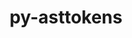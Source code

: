 ---
title: "py-asttokens"
layout: cache
categories: [package, develop]
meta: {"versions": ["2.0.8", "2.2.1"], "compilers": ["gcc@=11.1.0"], "oss": ["ubuntu20.04"], "platforms": ["linux"], "targets": ["ppc64le", "x86_64_v3"], "stacks": ["data-vis-sdk", "e4s", "e4s-power", "root"], "num_specs": 71, "num_specs_by_stack": {"root": 71, "e4s-power": 32, "data-vis-sdk": 12, "e4s": 27}}
spec_details: [{"hash": "ihd2zogasmjs3ogwdpgaw2nwviwvvdzd", "compiler": "gcc@=11.1.0", "versions": ["2.2.1"], "os": "ubuntu20.04", "platform": "linux", "target": "ppc64le", "variants": ["build_system=python_pip"], "stacks": ["root", "e4s-power"], "size": "-", "tarball": "https://binaries.spack.io/develop/build_cache/linux-ubuntu20.04-ppc64le/gcc-11.1.0/py-asttokens-2.2.1/linux-ubuntu20.04-ppc64le-gcc-11.1.0-py-asttokens-2.2.1-ihd2zogasmjs3ogwdpgaw2nwviwvvdzd.spack"}, {"hash": "lxmlakntb6yfo7rrep4gnjikko2hqn5a", "compiler": "gcc@=11.1.0", "versions": ["2.0.8"], "os": "ubuntu20.04", "platform": "linux", "target": "ppc64le", "variants": ["build_system=python_pip"], "stacks": ["root", "e4s-power"], "size": "-", "tarball": "https://binaries.spack.io/develop/build_cache/linux-ubuntu20.04-ppc64le/gcc-11.1.0/py-asttokens-2.0.8/linux-ubuntu20.04-ppc64le-gcc-11.1.0-py-asttokens-2.0.8-lxmlakntb6yfo7rrep4gnjikko2hqn5a.spack"}, {"hash": "2db2gjm6nyn2oqn3xrucqhdbaflyz5en", "compiler": "gcc@=11.1.0", "versions": ["2.2.1"], "os": "ubuntu20.04", "platform": "linux", "target": "ppc64le", "variants": ["build_system=python_pip"], "stacks": ["root", "e4s-power"], "size": "-", "tarball": "https://binaries.spack.io/develop/build_cache/linux-ubuntu20.04-ppc64le/gcc-11.1.0/py-asttokens-2.2.1/linux-ubuntu20.04-ppc64le-gcc-11.1.0-py-asttokens-2.2.1-2db2gjm6nyn2oqn3xrucqhdbaflyz5en.spack"}, {"hash": "n3u5hm54d2jtikpcpgroxkhtyucvplmz", "compiler": "gcc@=11.1.0", "versions": ["2.2.1"], "os": "ubuntu20.04", "platform": "linux", "target": "ppc64le", "variants": ["build_system=python_pip"], "stacks": ["root", "e4s-power"], "size": "-", "tarball": "https://binaries.spack.io/develop/build_cache/linux-ubuntu20.04-ppc64le/gcc-11.1.0/py-asttokens-2.2.1/linux-ubuntu20.04-ppc64le-gcc-11.1.0-py-asttokens-2.2.1-n3u5hm54d2jtikpcpgroxkhtyucvplmz.spack"}, {"hash": "b64kgr3gptre42q7ja45iullf35ljmfq", "compiler": "gcc@=11.1.0", "versions": ["2.2.1"], "os": "ubuntu20.04", "platform": "linux", "target": "ppc64le", "variants": ["build_system=python_pip"], "stacks": ["root", "e4s-power"], "size": "-", "tarball": "https://binaries.spack.io/develop/build_cache/linux-ubuntu20.04-ppc64le/gcc-11.1.0/py-asttokens-2.2.1/linux-ubuntu20.04-ppc64le-gcc-11.1.0-py-asttokens-2.2.1-b64kgr3gptre42q7ja45iullf35ljmfq.spack"}, {"hash": "k75xwxrvky5ejonzpn7qcl4tiau56uvn", "compiler": "gcc@=11.1.0", "versions": ["2.2.1"], "os": "ubuntu20.04", "platform": "linux", "target": "ppc64le", "variants": ["build_system=python_pip"], "stacks": ["root", "e4s-power"], "size": "-", "tarball": "https://binaries.spack.io/develop/build_cache/linux-ubuntu20.04-ppc64le/gcc-11.1.0/py-asttokens-2.2.1/linux-ubuntu20.04-ppc64le-gcc-11.1.0-py-asttokens-2.2.1-k75xwxrvky5ejonzpn7qcl4tiau56uvn.spack"}, {"hash": "kio267prnxtebqhxowmln55b4aks6pn7", "compiler": "gcc@=11.1.0", "versions": ["2.2.1"], "os": "ubuntu20.04", "platform": "linux", "target": "ppc64le", "variants": ["build_system=python_pip"], "stacks": ["root", "e4s-power"], "size": "-", "tarball": "https://binaries.spack.io/develop/build_cache/linux-ubuntu20.04-ppc64le/gcc-11.1.0/py-asttokens-2.2.1/linux-ubuntu20.04-ppc64le-gcc-11.1.0-py-asttokens-2.2.1-kio267prnxtebqhxowmln55b4aks6pn7.spack"}, {"hash": "t7ceaaapcdzi2xv7dyz3yd4xchs2d4e3", "compiler": "gcc@=11.1.0", "versions": ["2.2.1"], "os": "ubuntu20.04", "platform": "linux", "target": "ppc64le", "variants": ["build_system=python_pip"], "stacks": ["root", "e4s-power"], "size": "-", "tarball": "https://binaries.spack.io/develop/build_cache/linux-ubuntu20.04-ppc64le/gcc-11.1.0/py-asttokens-2.2.1/linux-ubuntu20.04-ppc64le-gcc-11.1.0-py-asttokens-2.2.1-t7ceaaapcdzi2xv7dyz3yd4xchs2d4e3.spack"}, {"hash": "koqxbeze5bhxalm355gwx3tcafoca5ma", "compiler": "gcc@=11.1.0", "versions": ["2.0.8"], "os": "ubuntu20.04", "platform": "linux", "target": "ppc64le", "variants": ["build_system=python_pip"], "stacks": ["root", "e4s-power"], "size": "-", "tarball": "https://binaries.spack.io/develop/build_cache/linux-ubuntu20.04-ppc64le/gcc-11.1.0/py-asttokens-2.0.8/linux-ubuntu20.04-ppc64le-gcc-11.1.0-py-asttokens-2.0.8-koqxbeze5bhxalm355gwx3tcafoca5ma.spack"}, {"hash": "3t4sha6h5ldsihp5wnhqgdkd6sv5stmz", "compiler": "gcc@=11.1.0", "versions": ["2.2.1"], "os": "ubuntu20.04", "platform": "linux", "target": "ppc64le", "variants": ["build_system=python_pip"], "stacks": ["root", "e4s-power"], "size": "-", "tarball": "https://binaries.spack.io/develop/build_cache/linux-ubuntu20.04-ppc64le/gcc-11.1.0/py-asttokens-2.2.1/linux-ubuntu20.04-ppc64le-gcc-11.1.0-py-asttokens-2.2.1-3t4sha6h5ldsihp5wnhqgdkd6sv5stmz.spack"}, {"hash": "ncn57pqmhxukz4d773elfgogs25kgdag", "compiler": "gcc@=11.1.0", "versions": ["2.2.1"], "os": "ubuntu20.04", "platform": "linux", "target": "ppc64le", "variants": ["build_system=python_pip"], "stacks": ["root", "e4s-power"], "size": "-", "tarball": "https://binaries.spack.io/develop/build_cache/linux-ubuntu20.04-ppc64le/gcc-11.1.0/py-asttokens-2.2.1/linux-ubuntu20.04-ppc64le-gcc-11.1.0-py-asttokens-2.2.1-ncn57pqmhxukz4d773elfgogs25kgdag.spack"}, {"hash": "ckvx35awirlmg6wboebuu7755wk7qihe", "compiler": "gcc@=11.1.0", "versions": ["2.2.1"], "os": "ubuntu20.04", "platform": "linux", "target": "ppc64le", "variants": ["build_system=python_pip"], "stacks": ["root", "e4s-power"], "size": "-", "tarball": "https://binaries.spack.io/develop/build_cache/linux-ubuntu20.04-ppc64le/gcc-11.1.0/py-asttokens-2.2.1/linux-ubuntu20.04-ppc64le-gcc-11.1.0-py-asttokens-2.2.1-ckvx35awirlmg6wboebuu7755wk7qihe.spack"}, {"hash": "cesnyfzowlg4rsnowika4c3j3gmzyeni", "compiler": "gcc@=11.1.0", "versions": ["2.2.1"], "os": "ubuntu20.04", "platform": "linux", "target": "ppc64le", "variants": ["build_system=python_pip"], "stacks": ["root", "e4s-power"], "size": "-", "tarball": "https://binaries.spack.io/develop/build_cache/linux-ubuntu20.04-ppc64le/gcc-11.1.0/py-asttokens-2.2.1/linux-ubuntu20.04-ppc64le-gcc-11.1.0-py-asttokens-2.2.1-cesnyfzowlg4rsnowika4c3j3gmzyeni.spack"}, {"hash": "e2k4axx4vhhxl5cngecm7ydjrztppvcx", "compiler": "gcc@=11.1.0", "versions": ["2.2.1"], "os": "ubuntu20.04", "platform": "linux", "target": "ppc64le", "variants": ["build_system=python_pip"], "stacks": ["root", "e4s-power"], "size": "-", "tarball": "https://binaries.spack.io/develop/build_cache/linux-ubuntu20.04-ppc64le/gcc-11.1.0/py-asttokens-2.2.1/linux-ubuntu20.04-ppc64le-gcc-11.1.0-py-asttokens-2.2.1-e2k4axx4vhhxl5cngecm7ydjrztppvcx.spack"}, {"hash": "hsgjzeqmt36uyuuwffezb3f7s6tunjr6", "compiler": "gcc@=11.1.0", "versions": ["2.0.8"], "os": "ubuntu20.04", "platform": "linux", "target": "ppc64le", "variants": ["build_system=python_pip"], "stacks": ["root", "e4s-power"], "size": "-", "tarball": "https://binaries.spack.io/develop/build_cache/linux-ubuntu20.04-ppc64le/gcc-11.1.0/py-asttokens-2.0.8/linux-ubuntu20.04-ppc64le-gcc-11.1.0-py-asttokens-2.0.8-hsgjzeqmt36uyuuwffezb3f7s6tunjr6.spack"}, {"hash": "4wx75ckddfji3n4mjgjgyaay2gbp44md", "compiler": "gcc@=11.1.0", "versions": ["2.2.1"], "os": "ubuntu20.04", "platform": "linux", "target": "ppc64le", "variants": ["build_system=python_pip"], "stacks": ["root", "e4s-power"], "size": "-", "tarball": "https://binaries.spack.io/develop/build_cache/linux-ubuntu20.04-ppc64le/gcc-11.1.0/py-asttokens-2.2.1/linux-ubuntu20.04-ppc64le-gcc-11.1.0-py-asttokens-2.2.1-4wx75ckddfji3n4mjgjgyaay2gbp44md.spack"}, {"hash": "22zlei5rvrbhfprbavdxd7r5mvg4fgin", "compiler": "gcc@=11.1.0", "versions": ["2.2.1"], "os": "ubuntu20.04", "platform": "linux", "target": "ppc64le", "variants": ["build_system=python_pip"], "stacks": ["root", "e4s-power"], "size": "-", "tarball": "https://binaries.spack.io/develop/build_cache/linux-ubuntu20.04-ppc64le/gcc-11.1.0/py-asttokens-2.2.1/linux-ubuntu20.04-ppc64le-gcc-11.1.0-py-asttokens-2.2.1-22zlei5rvrbhfprbavdxd7r5mvg4fgin.spack"}, {"hash": "oquwaabdtiibe7zebmoyuyiy4d7ht24q", "compiler": "gcc@=11.1.0", "versions": ["2.0.8"], "os": "ubuntu20.04", "platform": "linux", "target": "ppc64le", "variants": ["build_system=python_pip"], "stacks": ["root", "e4s-power"], "size": "-", "tarball": "https://binaries.spack.io/develop/build_cache/linux-ubuntu20.04-ppc64le/gcc-11.1.0/py-asttokens-2.0.8/linux-ubuntu20.04-ppc64le-gcc-11.1.0-py-asttokens-2.0.8-oquwaabdtiibe7zebmoyuyiy4d7ht24q.spack"}, {"hash": "eh6wwxqebojylty6kmrgnhad5gfeywrx", "compiler": "gcc@=11.1.0", "versions": ["2.2.1"], "os": "ubuntu20.04", "platform": "linux", "target": "ppc64le", "variants": ["build_system=python_pip"], "stacks": ["root", "e4s-power"], "size": "-", "tarball": "https://binaries.spack.io/develop/build_cache/linux-ubuntu20.04-ppc64le/gcc-11.1.0/py-asttokens-2.2.1/linux-ubuntu20.04-ppc64le-gcc-11.1.0-py-asttokens-2.2.1-eh6wwxqebojylty6kmrgnhad5gfeywrx.spack"}, {"hash": "ubzs2vaetipdrytuoaok42eoda34fvzw", "compiler": "gcc@=11.1.0", "versions": ["2.2.1"], "os": "ubuntu20.04", "platform": "linux", "target": "ppc64le", "variants": ["build_system=python_pip"], "stacks": ["root", "e4s-power"], "size": "-", "tarball": "https://binaries.spack.io/develop/build_cache/linux-ubuntu20.04-ppc64le/gcc-11.1.0/py-asttokens-2.2.1/linux-ubuntu20.04-ppc64le-gcc-11.1.0-py-asttokens-2.2.1-ubzs2vaetipdrytuoaok42eoda34fvzw.spack"}, {"hash": "iqbexdc5v74yqghkr473ppyapem5xsve", "compiler": "gcc@=11.1.0", "versions": ["2.2.1"], "os": "ubuntu20.04", "platform": "linux", "target": "ppc64le", "variants": ["build_system=python_pip"], "stacks": ["root", "e4s-power"], "size": "-", "tarball": "https://binaries.spack.io/develop/build_cache/linux-ubuntu20.04-ppc64le/gcc-11.1.0/py-asttokens-2.2.1/linux-ubuntu20.04-ppc64le-gcc-11.1.0-py-asttokens-2.2.1-iqbexdc5v74yqghkr473ppyapem5xsve.spack"}, {"hash": "3mn66kghbnm7rdezacwpg45nngjztovr", "compiler": "gcc@=11.1.0", "versions": ["2.2.1"], "os": "ubuntu20.04", "platform": "linux", "target": "ppc64le", "variants": ["build_system=python_pip"], "stacks": ["root", "e4s-power"], "size": "-", "tarball": "https://binaries.spack.io/develop/build_cache/linux-ubuntu20.04-ppc64le/gcc-11.1.0/py-asttokens-2.2.1/linux-ubuntu20.04-ppc64le-gcc-11.1.0-py-asttokens-2.2.1-3mn66kghbnm7rdezacwpg45nngjztovr.spack"}, {"hash": "5pqze65mwdm6rzjg5x5iursq76indi5g", "compiler": "gcc@=11.1.0", "versions": ["2.2.1"], "os": "ubuntu20.04", "platform": "linux", "target": "ppc64le", "variants": ["build_system=python_pip"], "stacks": ["root", "e4s-power"], "size": "-", "tarball": "https://binaries.spack.io/develop/build_cache/linux-ubuntu20.04-ppc64le/gcc-11.1.0/py-asttokens-2.2.1/linux-ubuntu20.04-ppc64le-gcc-11.1.0-py-asttokens-2.2.1-5pqze65mwdm6rzjg5x5iursq76indi5g.spack"}, {"hash": "xabplozpry2ccfmpecmnpb5tc4fo2hyr", "compiler": "gcc@=11.1.0", "versions": ["2.2.1"], "os": "ubuntu20.04", "platform": "linux", "target": "ppc64le", "variants": ["build_system=python_pip"], "stacks": ["root", "e4s-power"], "size": "-", "tarball": "https://binaries.spack.io/develop/build_cache/linux-ubuntu20.04-ppc64le/gcc-11.1.0/py-asttokens-2.2.1/linux-ubuntu20.04-ppc64le-gcc-11.1.0-py-asttokens-2.2.1-xabplozpry2ccfmpecmnpb5tc4fo2hyr.spack"}, {"hash": "pzi4s3l3vsenienlymxc3cbvqkubqxiu", "compiler": "gcc@=11.1.0", "versions": ["2.2.1"], "os": "ubuntu20.04", "platform": "linux", "target": "ppc64le", "variants": ["build_system=python_pip"], "stacks": ["root", "e4s-power"], "size": "-", "tarball": "https://binaries.spack.io/develop/build_cache/linux-ubuntu20.04-ppc64le/gcc-11.1.0/py-asttokens-2.2.1/linux-ubuntu20.04-ppc64le-gcc-11.1.0-py-asttokens-2.2.1-pzi4s3l3vsenienlymxc3cbvqkubqxiu.spack"}, {"hash": "hzivs7cwfyl3pmkmzwqodddcnvwlre35", "compiler": "gcc@=11.1.0", "versions": ["2.2.1"], "os": "ubuntu20.04", "platform": "linux", "target": "ppc64le", "variants": ["build_system=python_pip"], "stacks": ["root", "e4s-power"], "size": "-", "tarball": "https://binaries.spack.io/develop/build_cache/linux-ubuntu20.04-ppc64le/gcc-11.1.0/py-asttokens-2.2.1/linux-ubuntu20.04-ppc64le-gcc-11.1.0-py-asttokens-2.2.1-hzivs7cwfyl3pmkmzwqodddcnvwlre35.spack"}, {"hash": "wjeuoqc3s3pmjapbid4bwetagq4nui2c", "compiler": "gcc@=11.1.0", "versions": ["2.2.1"], "os": "ubuntu20.04", "platform": "linux", "target": "ppc64le", "variants": ["build_system=python_pip"], "stacks": ["root", "e4s-power"], "size": "-", "tarball": "https://binaries.spack.io/develop/build_cache/linux-ubuntu20.04-ppc64le/gcc-11.1.0/py-asttokens-2.2.1/linux-ubuntu20.04-ppc64le-gcc-11.1.0-py-asttokens-2.2.1-wjeuoqc3s3pmjapbid4bwetagq4nui2c.spack"}, {"hash": "o5yixl4rbdwymlmvsexh7carn25uqfzk", "compiler": "gcc@=11.1.0", "versions": ["2.2.1"], "os": "ubuntu20.04", "platform": "linux", "target": "ppc64le", "variants": ["build_system=python_pip"], "stacks": ["root", "e4s-power"], "size": "-", "tarball": "https://binaries.spack.io/develop/build_cache/linux-ubuntu20.04-ppc64le/gcc-11.1.0/py-asttokens-2.2.1/linux-ubuntu20.04-ppc64le-gcc-11.1.0-py-asttokens-2.2.1-o5yixl4rbdwymlmvsexh7carn25uqfzk.spack"}, {"hash": "35fxlhlb5cnxhnmywmcau67xu6nyjrr5", "compiler": "gcc@=11.1.0", "versions": ["2.2.1"], "os": "ubuntu20.04", "platform": "linux", "target": "ppc64le", "variants": ["build_system=python_pip"], "stacks": ["root", "e4s-power"], "size": "-", "tarball": "https://binaries.spack.io/develop/build_cache/linux-ubuntu20.04-ppc64le/gcc-11.1.0/py-asttokens-2.2.1/linux-ubuntu20.04-ppc64le-gcc-11.1.0-py-asttokens-2.2.1-35fxlhlb5cnxhnmywmcau67xu6nyjrr5.spack"}, {"hash": "vd6a7tmuba4dsrsrzsvvaizy5btdew3i", "compiler": "gcc@=11.1.0", "versions": ["2.0.8"], "os": "ubuntu20.04", "platform": "linux", "target": "ppc64le", "variants": ["build_system=python_pip"], "stacks": ["root", "e4s-power"], "size": "-", "tarball": "https://binaries.spack.io/develop/build_cache/linux-ubuntu20.04-ppc64le/gcc-11.1.0/py-asttokens-2.0.8/linux-ubuntu20.04-ppc64le-gcc-11.1.0-py-asttokens-2.0.8-vd6a7tmuba4dsrsrzsvvaizy5btdew3i.spack"}, {"hash": "7lfp4vo6uux4tnwdnob4zdlha74pjghw", "compiler": "gcc@=11.1.0", "versions": ["2.2.1"], "os": "ubuntu20.04", "platform": "linux", "target": "ppc64le", "variants": ["build_system=python_pip"], "stacks": ["root", "e4s-power"], "size": "-", "tarball": "https://binaries.spack.io/develop/build_cache/linux-ubuntu20.04-ppc64le/gcc-11.1.0/py-asttokens-2.2.1/linux-ubuntu20.04-ppc64le-gcc-11.1.0-py-asttokens-2.2.1-7lfp4vo6uux4tnwdnob4zdlha74pjghw.spack"}, {"hash": "exvnyvr2m7dabu32t6natm7jjlsnmhbb", "compiler": "gcc@=11.1.0", "versions": ["2.2.1"], "os": "ubuntu20.04", "platform": "linux", "target": "ppc64le", "variants": ["build_system=python_pip"], "stacks": ["root", "e4s-power"], "size": "-", "tarball": "https://binaries.spack.io/develop/build_cache/linux-ubuntu20.04-ppc64le/gcc-11.1.0/py-asttokens-2.2.1/linux-ubuntu20.04-ppc64le-gcc-11.1.0-py-asttokens-2.2.1-exvnyvr2m7dabu32t6natm7jjlsnmhbb.spack"}, {"hash": "fwh7ugs4lcjamwcqcbzqrfnntnjbroqy", "compiler": "gcc@=11.1.0", "versions": ["2.2.1"], "os": "ubuntu20.04", "platform": "linux", "target": "x86_64_v3", "variants": ["build_system=python_pip"], "stacks": ["root", "data-vis-sdk"], "size": "-", "tarball": "https://binaries.spack.io/develop/build_cache/linux-ubuntu20.04-x86_64_v3/gcc-11.1.0/py-asttokens-2.2.1/linux-ubuntu20.04-x86_64_v3-gcc-11.1.0-py-asttokens-2.2.1-fwh7ugs4lcjamwcqcbzqrfnntnjbroqy.spack"}, {"hash": "s4fsy7345mogms5jilxtlt3cyp6ktqp5", "compiler": "gcc@=11.1.0", "versions": ["2.2.1"], "os": "ubuntu20.04", "platform": "linux", "target": "x86_64_v3", "variants": ["build_system=python_pip"], "stacks": ["root", "e4s"], "size": "-", "tarball": "https://binaries.spack.io/develop/build_cache/linux-ubuntu20.04-x86_64_v3/gcc-11.1.0/py-asttokens-2.2.1/linux-ubuntu20.04-x86_64_v3-gcc-11.1.0-py-asttokens-2.2.1-s4fsy7345mogms5jilxtlt3cyp6ktqp5.spack"}, {"hash": "b6q46bigipwdirhxt4uiv4iny4kr72tt", "compiler": "gcc@=11.1.0", "versions": ["2.0.8"], "os": "ubuntu20.04", "platform": "linux", "target": "x86_64_v3", "variants": ["build_system=python_pip"], "stacks": ["root", "data-vis-sdk"], "size": "-", "tarball": "https://binaries.spack.io/develop/build_cache/linux-ubuntu20.04-x86_64_v3/gcc-11.1.0/py-asttokens-2.0.8/linux-ubuntu20.04-x86_64_v3-gcc-11.1.0-py-asttokens-2.0.8-b6q46bigipwdirhxt4uiv4iny4kr72tt.spack"}, {"hash": "kiccyhkygb7augs543kawyazc7w22c5w", "compiler": "gcc@=11.1.0", "versions": ["2.2.1"], "os": "ubuntu20.04", "platform": "linux", "target": "x86_64_v3", "variants": ["build_system=python_pip"], "stacks": ["root", "data-vis-sdk"], "size": "-", "tarball": "https://binaries.spack.io/develop/build_cache/linux-ubuntu20.04-x86_64_v3/gcc-11.1.0/py-asttokens-2.2.1/linux-ubuntu20.04-x86_64_v3-gcc-11.1.0-py-asttokens-2.2.1-kiccyhkygb7augs543kawyazc7w22c5w.spack"}, {"hash": "mawedrcp2l7xvlc3shgwoxreb3xw6qfk", "compiler": "gcc@=11.1.0", "versions": ["2.2.1"], "os": "ubuntu20.04", "platform": "linux", "target": "x86_64_v3", "variants": ["build_system=python_pip"], "stacks": ["root", "data-vis-sdk"], "size": "-", "tarball": "https://binaries.spack.io/develop/build_cache/linux-ubuntu20.04-x86_64_v3/gcc-11.1.0/py-asttokens-2.2.1/linux-ubuntu20.04-x86_64_v3-gcc-11.1.0-py-asttokens-2.2.1-mawedrcp2l7xvlc3shgwoxreb3xw6qfk.spack"}, {"hash": "t4ach7rsde36463juiuxbk4mr44w3dov", "compiler": "gcc@=11.1.0", "versions": ["2.0.8"], "os": "ubuntu20.04", "platform": "linux", "target": "x86_64_v3", "variants": ["build_system=python_pip"], "stacks": ["root", "data-vis-sdk"], "size": "-", "tarball": "https://binaries.spack.io/develop/build_cache/linux-ubuntu20.04-x86_64_v3/gcc-11.1.0/py-asttokens-2.0.8/linux-ubuntu20.04-x86_64_v3-gcc-11.1.0-py-asttokens-2.0.8-t4ach7rsde36463juiuxbk4mr44w3dov.spack"}, {"hash": "6o3lkk7o77ni7lr23nrtkp3r3ylsd4tg", "compiler": "gcc@=11.1.0", "versions": ["2.2.1"], "os": "ubuntu20.04", "platform": "linux", "target": "x86_64_v3", "variants": ["build_system=python_pip"], "stacks": ["root", "data-vis-sdk"], "size": "-", "tarball": "https://binaries.spack.io/develop/build_cache/linux-ubuntu20.04-x86_64_v3/gcc-11.1.0/py-asttokens-2.2.1/linux-ubuntu20.04-x86_64_v3-gcc-11.1.0-py-asttokens-2.2.1-6o3lkk7o77ni7lr23nrtkp3r3ylsd4tg.spack"}, {"hash": "ld7ojxcnphznr4shmmxhisag6guf2s4a", "compiler": "gcc@=11.1.0", "versions": ["2.2.1"], "os": "ubuntu20.04", "platform": "linux", "target": "x86_64_v3", "variants": ["build_system=python_pip"], "stacks": ["root", "e4s"], "size": "-", "tarball": "https://binaries.spack.io/develop/build_cache/linux-ubuntu20.04-x86_64_v3/gcc-11.1.0/py-asttokens-2.2.1/linux-ubuntu20.04-x86_64_v3-gcc-11.1.0-py-asttokens-2.2.1-ld7ojxcnphznr4shmmxhisag6guf2s4a.spack"}, {"hash": "2waremdibm2p6tbc22orezeoz7kd2wkh", "compiler": "gcc@=11.1.0", "versions": ["2.0.8"], "os": "ubuntu20.04", "platform": "linux", "target": "x86_64_v3", "variants": ["build_system=python_pip"], "stacks": ["root", "e4s"], "size": "-", "tarball": "https://binaries.spack.io/develop/build_cache/linux-ubuntu20.04-x86_64_v3/gcc-11.1.0/py-asttokens-2.0.8/linux-ubuntu20.04-x86_64_v3-gcc-11.1.0-py-asttokens-2.0.8-2waremdibm2p6tbc22orezeoz7kd2wkh.spack"}, {"hash": "fokfvnn26nx5wfsigtahizaud2nscick", "compiler": "gcc@=11.1.0", "versions": ["2.2.1"], "os": "ubuntu20.04", "platform": "linux", "target": "x86_64_v3", "variants": ["build_system=python_pip"], "stacks": ["root", "data-vis-sdk"], "size": "-", "tarball": "https://binaries.spack.io/develop/build_cache/linux-ubuntu20.04-x86_64_v3/gcc-11.1.0/py-asttokens-2.2.1/linux-ubuntu20.04-x86_64_v3-gcc-11.1.0-py-asttokens-2.2.1-fokfvnn26nx5wfsigtahizaud2nscick.spack"}, {"hash": "fbunhgf3mpf4u5lk74bp4624gyrnmdvt", "compiler": "gcc@=11.1.0", "versions": ["2.2.1"], "os": "ubuntu20.04", "platform": "linux", "target": "x86_64_v3", "variants": ["build_system=python_pip"], "stacks": ["root", "data-vis-sdk"], "size": "-", "tarball": "https://binaries.spack.io/develop/build_cache/linux-ubuntu20.04-x86_64_v3/gcc-11.1.0/py-asttokens-2.2.1/linux-ubuntu20.04-x86_64_v3-gcc-11.1.0-py-asttokens-2.2.1-fbunhgf3mpf4u5lk74bp4624gyrnmdvt.spack"}, {"hash": "7ctuisjyiej6bufsvb52oyl5uztarx4y", "compiler": "gcc@=11.1.0", "versions": ["2.0.8"], "os": "ubuntu20.04", "platform": "linux", "target": "x86_64_v3", "variants": ["build_system=python_pip"], "stacks": ["root", "data-vis-sdk"], "size": "-", "tarball": "https://binaries.spack.io/develop/build_cache/linux-ubuntu20.04-x86_64_v3/gcc-11.1.0/py-asttokens-2.0.8/linux-ubuntu20.04-x86_64_v3-gcc-11.1.0-py-asttokens-2.0.8-7ctuisjyiej6bufsvb52oyl5uztarx4y.spack"}, {"hash": "6nvlcppghmscwwhprxwo627zwf3va4pv", "compiler": "gcc@=11.1.0", "versions": ["2.2.1"], "os": "ubuntu20.04", "platform": "linux", "target": "x86_64_v3", "variants": ["build_system=python_pip"], "stacks": ["root", "data-vis-sdk"], "size": "-", "tarball": "https://binaries.spack.io/develop/build_cache/linux-ubuntu20.04-x86_64_v3/gcc-11.1.0/py-asttokens-2.2.1/linux-ubuntu20.04-x86_64_v3-gcc-11.1.0-py-asttokens-2.2.1-6nvlcppghmscwwhprxwo627zwf3va4pv.spack"}, {"hash": "br2hjcskajid76vt6nlwd3ahvslr55s6", "compiler": "gcc@=11.1.0", "versions": ["2.2.1"], "os": "ubuntu20.04", "platform": "linux", "target": "x86_64_v3", "variants": ["build_system=python_pip"], "stacks": ["root", "e4s"], "size": "-", "tarball": "https://binaries.spack.io/develop/build_cache/linux-ubuntu20.04-x86_64_v3/gcc-11.1.0/py-asttokens-2.2.1/linux-ubuntu20.04-x86_64_v3-gcc-11.1.0-py-asttokens-2.2.1-br2hjcskajid76vt6nlwd3ahvslr55s6.spack"}, {"hash": "mvny5kxe63fd4zuad7ynskimf667avyn", "compiler": "gcc@=11.1.0", "versions": ["2.2.1"], "os": "ubuntu20.04", "platform": "linux", "target": "x86_64_v3", "variants": ["build_system=python_pip"], "stacks": ["root", "e4s"], "size": "-", "tarball": "https://binaries.spack.io/develop/build_cache/linux-ubuntu20.04-x86_64_v3/gcc-11.1.0/py-asttokens-2.2.1/linux-ubuntu20.04-x86_64_v3-gcc-11.1.0-py-asttokens-2.2.1-mvny5kxe63fd4zuad7ynskimf667avyn.spack"}, {"hash": "d7vyxviuchc4re3hukenqj52arkks3xg", "compiler": "gcc@=11.1.0", "versions": ["2.2.1"], "os": "ubuntu20.04", "platform": "linux", "target": "x86_64_v3", "variants": ["build_system=python_pip"], "stacks": ["root", "e4s"], "size": "-", "tarball": "https://binaries.spack.io/develop/build_cache/linux-ubuntu20.04-x86_64_v3/gcc-11.1.0/py-asttokens-2.2.1/linux-ubuntu20.04-x86_64_v3-gcc-11.1.0-py-asttokens-2.2.1-d7vyxviuchc4re3hukenqj52arkks3xg.spack"}, {"hash": "2yokt32w5avf7gonw4qtxbxu4oeuwwd6", "compiler": "gcc@=11.1.0", "versions": ["2.2.1"], "os": "ubuntu20.04", "platform": "linux", "target": "x86_64_v3", "variants": ["build_system=python_pip"], "stacks": ["root", "data-vis-sdk"], "size": "-", "tarball": "https://binaries.spack.io/develop/build_cache/linux-ubuntu20.04-x86_64_v3/gcc-11.1.0/py-asttokens-2.2.1/linux-ubuntu20.04-x86_64_v3-gcc-11.1.0-py-asttokens-2.2.1-2yokt32w5avf7gonw4qtxbxu4oeuwwd6.spack"}, {"hash": "7ewdckyhci7dkhiw5l4fomg7jiezejsk", "compiler": "gcc@=11.1.0", "versions": ["2.0.8"], "os": "ubuntu20.04", "platform": "linux", "target": "x86_64_v3", "variants": ["build_system=python_pip"], "stacks": ["root", "data-vis-sdk"], "size": "-", "tarball": "https://binaries.spack.io/develop/build_cache/linux-ubuntu20.04-x86_64_v3/gcc-11.1.0/py-asttokens-2.0.8/linux-ubuntu20.04-x86_64_v3-gcc-11.1.0-py-asttokens-2.0.8-7ewdckyhci7dkhiw5l4fomg7jiezejsk.spack"}, {"hash": "3yw4wrvmxpuxnq4w2egq7cpi5r36bf4e", "compiler": "gcc@=11.1.0", "versions": ["2.2.1"], "os": "ubuntu20.04", "platform": "linux", "target": "x86_64_v3", "variants": ["build_system=python_pip"], "stacks": ["root", "e4s"], "size": "-", "tarball": "https://binaries.spack.io/develop/build_cache/linux-ubuntu20.04-x86_64_v3/gcc-11.1.0/py-asttokens-2.2.1/linux-ubuntu20.04-x86_64_v3-gcc-11.1.0-py-asttokens-2.2.1-3yw4wrvmxpuxnq4w2egq7cpi5r36bf4e.spack"}, {"hash": "kyubf3gy4gy4ufswct5knivoqiz5fkg3", "compiler": "gcc@=11.1.0", "versions": ["2.2.1"], "os": "ubuntu20.04", "platform": "linux", "target": "x86_64_v3", "variants": ["build_system=python_pip"], "stacks": ["root", "e4s"], "size": "-", "tarball": "https://binaries.spack.io/develop/build_cache/linux-ubuntu20.04-x86_64_v3/gcc-11.1.0/py-asttokens-2.2.1/linux-ubuntu20.04-x86_64_v3-gcc-11.1.0-py-asttokens-2.2.1-kyubf3gy4gy4ufswct5knivoqiz5fkg3.spack"}, {"hash": "ybofdw2mkgpexmbnsqnfnqrq34wqtzgq", "compiler": "gcc@=11.1.0", "versions": ["2.2.1"], "os": "ubuntu20.04", "platform": "linux", "target": "x86_64_v3", "variants": ["build_system=python_pip"], "stacks": ["root", "e4s"], "size": "-", "tarball": "https://binaries.spack.io/develop/build_cache/linux-ubuntu20.04-x86_64_v3/gcc-11.1.0/py-asttokens-2.2.1/linux-ubuntu20.04-x86_64_v3-gcc-11.1.0-py-asttokens-2.2.1-ybofdw2mkgpexmbnsqnfnqrq34wqtzgq.spack"}, {"hash": "zy6rmwtitycvpcpc35rikbiqxyfymoem", "compiler": "gcc@=11.1.0", "versions": ["2.2.1"], "os": "ubuntu20.04", "platform": "linux", "target": "x86_64_v3", "variants": ["build_system=python_pip"], "stacks": ["root", "e4s"], "size": "-", "tarball": "https://binaries.spack.io/develop/build_cache/linux-ubuntu20.04-x86_64_v3/gcc-11.1.0/py-asttokens-2.2.1/linux-ubuntu20.04-x86_64_v3-gcc-11.1.0-py-asttokens-2.2.1-zy6rmwtitycvpcpc35rikbiqxyfymoem.spack"}, {"hash": "tc6o4zxv6hacsp6ct5ldtnghnt647tux", "compiler": "gcc@=11.1.0", "versions": ["2.0.8"], "os": "ubuntu20.04", "platform": "linux", "target": "x86_64_v3", "variants": ["build_system=python_pip"], "stacks": ["root", "e4s"], "size": "-", "tarball": "https://binaries.spack.io/develop/build_cache/linux-ubuntu20.04-x86_64_v3/gcc-11.1.0/py-asttokens-2.0.8/linux-ubuntu20.04-x86_64_v3-gcc-11.1.0-py-asttokens-2.0.8-tc6o4zxv6hacsp6ct5ldtnghnt647tux.spack"}, {"hash": "ykl63puhtcbhobedjgcbcvzlxhajfh3h", "compiler": "gcc@=11.1.0", "versions": ["2.2.1"], "os": "ubuntu20.04", "platform": "linux", "target": "x86_64_v3", "variants": ["build_system=python_pip"], "stacks": ["root", "e4s"], "size": "-", "tarball": "https://binaries.spack.io/develop/build_cache/linux-ubuntu20.04-x86_64_v3/gcc-11.1.0/py-asttokens-2.2.1/linux-ubuntu20.04-x86_64_v3-gcc-11.1.0-py-asttokens-2.2.1-ykl63puhtcbhobedjgcbcvzlxhajfh3h.spack"}, {"hash": "4tdehikqbyjih5jaoxjx277egazvnrne", "compiler": "gcc@=11.1.0", "versions": ["2.2.1"], "os": "ubuntu20.04", "platform": "linux", "target": "x86_64_v3", "variants": ["build_system=python_pip"], "stacks": ["root", "e4s"], "size": "-", "tarball": "https://binaries.spack.io/develop/build_cache/linux-ubuntu20.04-x86_64_v3/gcc-11.1.0/py-asttokens-2.2.1/linux-ubuntu20.04-x86_64_v3-gcc-11.1.0-py-asttokens-2.2.1-4tdehikqbyjih5jaoxjx277egazvnrne.spack"}, {"hash": "j34rbuai4b5j6op5nodn6pt5fx6ae3ar", "compiler": "gcc@=11.1.0", "versions": ["2.2.1"], "os": "ubuntu20.04", "platform": "linux", "target": "x86_64_v3", "variants": ["build_system=python_pip"], "stacks": ["root", "e4s"], "size": "-", "tarball": "https://binaries.spack.io/develop/build_cache/linux-ubuntu20.04-x86_64_v3/gcc-11.1.0/py-asttokens-2.2.1/linux-ubuntu20.04-x86_64_v3-gcc-11.1.0-py-asttokens-2.2.1-j34rbuai4b5j6op5nodn6pt5fx6ae3ar.spack"}, {"hash": "4tv4uftjbl4l3v6tecfwaohv4alfqvxr", "compiler": "gcc@=11.1.0", "versions": ["2.2.1"], "os": "ubuntu20.04", "platform": "linux", "target": "x86_64_v3", "variants": ["build_system=python_pip"], "stacks": ["root", "e4s"], "size": "-", "tarball": "https://binaries.spack.io/develop/build_cache/linux-ubuntu20.04-x86_64_v3/gcc-11.1.0/py-asttokens-2.2.1/linux-ubuntu20.04-x86_64_v3-gcc-11.1.0-py-asttokens-2.2.1-4tv4uftjbl4l3v6tecfwaohv4alfqvxr.spack"}, {"hash": "r4xwm6jdjc65yeuad4bu7lzbcanrhrwk", "compiler": "gcc@=11.1.0", "versions": ["2.2.1"], "os": "ubuntu20.04", "platform": "linux", "target": "x86_64_v3", "variants": ["build_system=python_pip"], "stacks": ["root", "e4s"], "size": "-", "tarball": "https://binaries.spack.io/develop/build_cache/linux-ubuntu20.04-x86_64_v3/gcc-11.1.0/py-asttokens-2.2.1/linux-ubuntu20.04-x86_64_v3-gcc-11.1.0-py-asttokens-2.2.1-r4xwm6jdjc65yeuad4bu7lzbcanrhrwk.spack"}, {"hash": "mkoueq6547mlj4vgrdpgqjtbpvxst3kt", "compiler": "gcc@=11.1.0", "versions": ["2.0.8"], "os": "ubuntu20.04", "platform": "linux", "target": "x86_64_v3", "variants": ["build_system=python_pip"], "stacks": ["root", "e4s"], "size": "-", "tarball": "https://binaries.spack.io/develop/build_cache/linux-ubuntu20.04-x86_64_v3/gcc-11.1.0/py-asttokens-2.0.8/linux-ubuntu20.04-x86_64_v3-gcc-11.1.0-py-asttokens-2.0.8-mkoueq6547mlj4vgrdpgqjtbpvxst3kt.spack"}, {"hash": "qduanc53lrzmx6p7zmcz2uu34eqqabay", "compiler": "gcc@=11.1.0", "versions": ["2.2.1"], "os": "ubuntu20.04", "platform": "linux", "target": "x86_64_v3", "variants": ["build_system=python_pip"], "stacks": ["root", "e4s"], "size": "-", "tarball": "https://binaries.spack.io/develop/build_cache/linux-ubuntu20.04-x86_64_v3/gcc-11.1.0/py-asttokens-2.2.1/linux-ubuntu20.04-x86_64_v3-gcc-11.1.0-py-asttokens-2.2.1-qduanc53lrzmx6p7zmcz2uu34eqqabay.spack"}, {"hash": "e5uovexclp4rovsh2iwkshlhz5ifpsml", "compiler": "gcc@=11.1.0", "versions": ["2.2.1"], "os": "ubuntu20.04", "platform": "linux", "target": "x86_64_v3", "variants": ["build_system=python_pip"], "stacks": ["root", "e4s"], "size": "-", "tarball": "https://binaries.spack.io/develop/build_cache/linux-ubuntu20.04-x86_64_v3/gcc-11.1.0/py-asttokens-2.2.1/linux-ubuntu20.04-x86_64_v3-gcc-11.1.0-py-asttokens-2.2.1-e5uovexclp4rovsh2iwkshlhz5ifpsml.spack"}, {"hash": "a74fzvsu5zxvgwysjtm6ysab2eznonug", "compiler": "gcc@=11.1.0", "versions": ["2.2.1"], "os": "ubuntu20.04", "platform": "linux", "target": "x86_64_v3", "variants": ["build_system=python_pip"], "stacks": ["root", "e4s"], "size": "-", "tarball": "https://binaries.spack.io/develop/build_cache/linux-ubuntu20.04-x86_64_v3/gcc-11.1.0/py-asttokens-2.2.1/linux-ubuntu20.04-x86_64_v3-gcc-11.1.0-py-asttokens-2.2.1-a74fzvsu5zxvgwysjtm6ysab2eznonug.spack"}, {"hash": "4yxnwqqso2cu5dl4r7s2ch4arcsbc735", "compiler": "gcc@=11.1.0", "versions": ["2.2.1"], "os": "ubuntu20.04", "platform": "linux", "target": "x86_64_v3", "variants": ["build_system=python_pip"], "stacks": ["root", "e4s"], "size": "-", "tarball": "https://binaries.spack.io/develop/build_cache/linux-ubuntu20.04-x86_64_v3/gcc-11.1.0/py-asttokens-2.2.1/linux-ubuntu20.04-x86_64_v3-gcc-11.1.0-py-asttokens-2.2.1-4yxnwqqso2cu5dl4r7s2ch4arcsbc735.spack"}, {"hash": "bhyiij5lde23yuutl7hufg2eaj32adzv", "compiler": "gcc@=11.1.0", "versions": ["2.0.8"], "os": "ubuntu20.04", "platform": "linux", "target": "x86_64_v3", "variants": ["build_system=python_pip"], "stacks": ["root", "e4s"], "size": "-", "tarball": "https://binaries.spack.io/develop/build_cache/linux-ubuntu20.04-x86_64_v3/gcc-11.1.0/py-asttokens-2.0.8/linux-ubuntu20.04-x86_64_v3-gcc-11.1.0-py-asttokens-2.0.8-bhyiij5lde23yuutl7hufg2eaj32adzv.spack"}, {"hash": "ep4jcpzyfmju4pqwcoeclz7j742qyarz", "compiler": "gcc@=11.1.0", "versions": ["2.2.1"], "os": "ubuntu20.04", "platform": "linux", "target": "x86_64_v3", "variants": ["build_system=python_pip"], "stacks": ["root", "e4s"], "size": "-", "tarball": "https://binaries.spack.io/develop/build_cache/linux-ubuntu20.04-x86_64_v3/gcc-11.1.0/py-asttokens-2.2.1/linux-ubuntu20.04-x86_64_v3-gcc-11.1.0-py-asttokens-2.2.1-ep4jcpzyfmju4pqwcoeclz7j742qyarz.spack"}, {"hash": "t5o6ihbl472i7346jt7ouraubdositzn", "compiler": "gcc@=11.1.0", "versions": ["2.2.1"], "os": "ubuntu20.04", "platform": "linux", "target": "x86_64_v3", "variants": ["build_system=python_pip"], "stacks": ["root", "e4s"], "size": "-", "tarball": "https://binaries.spack.io/develop/build_cache/linux-ubuntu20.04-x86_64_v3/gcc-11.1.0/py-asttokens-2.2.1/linux-ubuntu20.04-x86_64_v3-gcc-11.1.0-py-asttokens-2.2.1-t5o6ihbl472i7346jt7ouraubdositzn.spack"}, {"hash": "eo5zsbls67k6konftkg3v2q7cxh5v2i3", "compiler": "gcc@=11.1.0", "versions": ["2.2.1"], "os": "ubuntu20.04", "platform": "linux", "target": "x86_64_v3", "variants": ["build_system=python_pip"], "stacks": ["root", "e4s"], "size": "-", "tarball": "https://binaries.spack.io/develop/build_cache/linux-ubuntu20.04-x86_64_v3/gcc-11.1.0/py-asttokens-2.2.1/linux-ubuntu20.04-x86_64_v3-gcc-11.1.0-py-asttokens-2.2.1-eo5zsbls67k6konftkg3v2q7cxh5v2i3.spack"}, {"hash": "isarrrsr2mfi6nx3caagv7wsuygw34x2", "compiler": "gcc@=11.1.0", "versions": ["2.2.1"], "os": "ubuntu20.04", "platform": "linux", "target": "x86_64_v3", "variants": ["build_system=python_pip"], "stacks": ["root", "e4s"], "size": "-", "tarball": "https://binaries.spack.io/develop/build_cache/linux-ubuntu20.04-x86_64_v3/gcc-11.1.0/py-asttokens-2.2.1/linux-ubuntu20.04-x86_64_v3-gcc-11.1.0-py-asttokens-2.2.1-isarrrsr2mfi6nx3caagv7wsuygw34x2.spack"}, {"hash": "ikzjmqjeadfcbj4ss2npzwgmmrdkiw5y", "compiler": "gcc@=11.1.0", "versions": ["2.2.1"], "os": "ubuntu20.04", "platform": "linux", "target": "x86_64_v3", "variants": ["build_system=python_pip"], "stacks": ["root", "e4s"], "size": "-", "tarball": "https://binaries.spack.io/develop/build_cache/linux-ubuntu20.04-x86_64_v3/gcc-11.1.0/py-asttokens-2.2.1/linux-ubuntu20.04-x86_64_v3-gcc-11.1.0-py-asttokens-2.2.1-ikzjmqjeadfcbj4ss2npzwgmmrdkiw5y.spack"}]
---